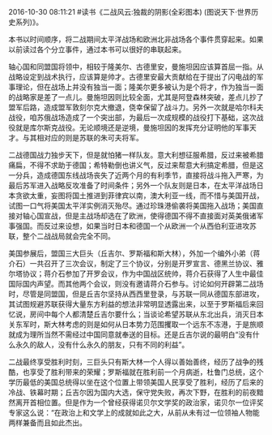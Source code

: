 2016-10-30 08:11:21
#读书《二战风云:独裁的阴影(全彩图本) (图说天下·世界历史系列)》。

本书以时间顺序，将二战期间太平洋战场和欧洲北非战场各个事件贯穿起来。如果以前读过各个分立事件，通过本书可以很好的串联起来。

轴心国和同盟国将领中，相较于隆美尔、古德里安，曼施坦因应该算首屈一指。从战略设定到战术执行，应该算是帅才。古德里安最大贡献给在于提出了闪电战的军事理论，但在战场上并没有独当一面；隆美尔更多被认为是个将才，作为独当一面的战略家是差了一点儿。曼施坦因​则比较全面，尤其是阿登森林突破，差点儿抄了盟军后路，造成盟军敦刻尔克大撤退，侥幸保留了战斗力。另外一次就是哈尔科夫战役，咱苏俄战场造成了一个突出部，为最后一次成规模的战役打下基础，这次战役就是库尔斯克战役。无论顺境还是逆境，曼施坦因的发挥充分证明他的军事天才。与其相对应的则是苏联的朱可夫将军。

二战德国战力独步天下，但是就怕猪一样队友。意大利想征服希腊，反过来被希腊痛扁​，不得不求助于德国；希特勒倒也讲义气，反过来帮意大利搞定希腊，但是这一分兵，造成德国东线战场丧失了近两个月的有利季节，直接将战斗拖入严寒，为最后苏军进入战略反攻准备了时间条件；另外一个队友则是日本，在太平洋战场日本贪欲太重，妄图将国土推进到菲律宾以南，澳大利亚一线，而不惜与美国开战，试图一口气将美国太平洋实例消灭殆尽。通过珍珠港偷袭将美国拖入战场；美国直接对轴心国宣战，但是主战场却选在了欧洲，使得德国不得不直接面对英美俄诸军事强国。而反过来设想，如果当时日本和德国一个从欧洲一个从西伯利亚进攻苏联，整个二战战局就会完全不同。

美国参展后，盟国三大巨头（丘吉尔、罗斯福和斯大林），外加一个编外小弟​（蒋介石）一共召开了三次会议，制定了三个协议，分别是开罗宣言、德黑兰协议、雅尔塔协议；蒋介石参加了开罗会议，作为中国战区统帅，蒋介石获得了人生中最佳国际国内声望。而其他两个会议，则没有邀请蒋介石参与。讨论如何开辟第二战场时，尽管是同盟国，但是丘吉尔坚持从西西里登录，与苏联一同从德国东部进攻，其试图规避苏联获得大量东方利益的想法非常明显透露出来，以至于罗斯福后来回忆说，房间中每个人都清楚丘吉尔要什么；当谈论希望苏联从东北出兵，消灭日本关东军时，斯大林考虑的则是如何从日本势力范围攫取一个远东不冻港，于是旅顺就成为理所当然不需经过中国同意就奉送的目标。还是丘吉尔说的最明白“没有什么永久的敌人，没有什么永久的朋友，只有不同的利益”。

二战最终享受胜利时刻，三巨头只有斯大林一个人得以善始善终，经历了战争的残酷，也享受了胜利带来的荣耀；罗斯福就在胜利前一个月病逝，杜鲁门总统，这个​​学历最低的美国总统得以坐在这个位置上带领美国人民享受了胜利，经历了后来的冷战、铁幕时期；丘吉尔因为国内大选，保守党失败，再次下野，在胜利的前夜黯然离开首相位置。但是作为一个曾经获得诺贝尔文学奖的政治家，诺贝尔一位评奖专家这么说：“在政治上和文学上的成就如此之大，从前从未有过一位领袖人物能两样兼备而且如此杰出。
